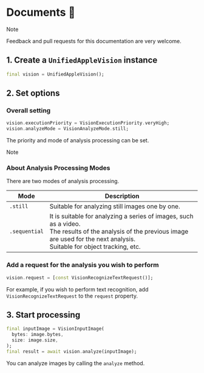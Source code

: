 # Documents 📘

> [!NOTE]
> Feedback and pull requests for this documentation are very welcome.

## 1. Create a `UnifiedAppleVision` instance
```dart
final vision = UnifiedAppleVision();
```

## 2. Set options

### Overall setting

```dart
vision.executionPriority = VisionExecutionPriority.veryHigh;
vision.analyzeMode = VisionAnalyzeMode.still;
```
The priority and mode of analysis processing can be set.

> [!NOTE]
> ### About Analysis Processing Modes
>
> There are two modes of analysis processing.
>
> | Mode | Description |
> |------|-------------|
> | `.still` | Suitable for analyzing still images one by one. |
> | `.sequential` | It is suitable for analyzing a series of images, such as a video.<br>The results of the analysis of the previous image are used for the next analysis.<br>Suitable for object tracking, etc. |

### Add a request for the analysis you wish to perform

```dart
vision.request = [const VisionRecognizeTextRequest()];
```

For example, if you wish to perform text recognition, add `VisionRecognizeTextRequest` to the `request` property.

## 3. Start processing

```dart
final inputImage = VisionInputImage(
  bytes: image.bytes,
  size: image.size,
);
final result = await vision.analyze(inputImage);
```

You can analyze images by calling the `analyze` method.